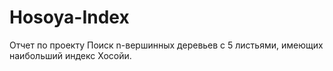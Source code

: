 # Hosoya-Index
Отчет по проекту Поиск n-вершинных деревьев с 5 листьями, имеющих наибольший индекс Хосойи.
